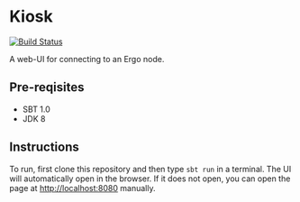 # Kiosk
[![Build Status](https://travis-ci.org/scalahub/Kiosk.svg?branch=master)](https://travis-ci.org/scalahub/Kiosk)

A web-UI for connecting to an Ergo node.

## Pre-reqisites

- SBT 1.0
- JDK 8

## Instructions 

To run, first clone this repository and then type `sbt run` in a terminal. The UI will automatically open in the browser. If it does not open, you can open the page at [http://localhost:8080](http://localhost:8080) manually</a>.

